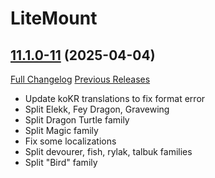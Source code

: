 # LiteMount

## [11.1.0-11](https://github.com/xod-wow/LiteMount/tree/11.1.0-11) (2025-04-04)
[Full Changelog](https://github.com/xod-wow/LiteMount/compare/11.1.0-10...11.1.0-11) [Previous Releases](https://github.com/xod-wow/LiteMount/releases)

- Update koKR translations to fix format error  
- Split Elekk, Fey Dragon, Gravewing  
- Split Dragon Turtle family  
- Split Magic family  
- Fix some localizations  
- Split devourer, fish, rylak, talbuk families  
- Split "Bird" family  
